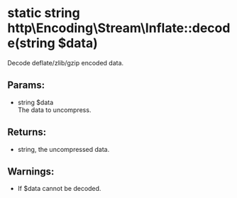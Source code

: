 # static string http\Encoding\Stream\Inflate::decode(string $data)

Decode deflate/zlib/gzip encoded data.

## Params:

* string $data  
  The data to uncompress.

## Returns:

* string, the uncompressed data.

## Warnings:

* If $data cannot be decoded.
